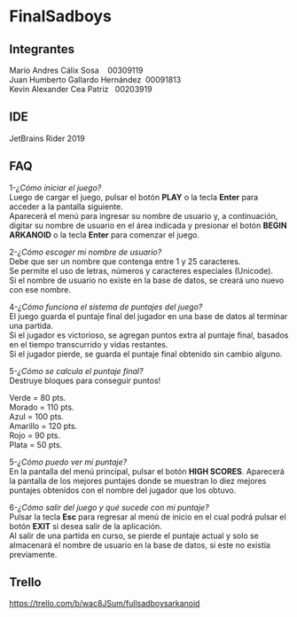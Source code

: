 # FinalSadboys

## Integrantes

Mario Andres Cálix Sosa &nbsp;&nbsp;&nbsp;00309119  
Juan Humberto Gallardo Hernández &nbsp;00091813  
Kevin Alexander Cea Patriz 	&nbsp;&nbsp;00203919

## IDE

JetBrains Rider 2019

## FAQ

1-*¿Cómo iniciar el juego?*  
Luego de cargar el juego, pulsar el botón **PLAY** o la tecla **Enter** para acceder a la pantalla siguiente.   
Aparecerá el menú para ingresar su nombre de usuario y, a continuación, digitar su nombre de usuario en el área indicada y presionar el botón **BEGIN ARKANOID** o la tecla **Enter** para comenzar el juego.

2-*¿Cómo escoger mi nombre de usuario?*  
Debe que ser un nombre que contenga entre 1 y 25 caracteres.  
Se permite el uso de letras, números y caracteres especiales (Unicode).  
Si el nombre de usuario no existe en la base de datos, se creará uno nuevo con ese nombre.

4-*¿Cómo funciona el sistema de puntajes del juego?*  
El juego guarda el puntaje final del jugador en una base de datos al terminar una partida.  
Si el jugador es victorioso, se agregan puntos extra al puntaje final, basados en el tiempo transcurrido y vidas restantes.   
Si el jugador pierde, se guarda el puntaje final obtenido sin cambio alguno.

5-*¿Cómo se calcula el puntaje final?*  
Destruye bloques para conseguir puntos!

Verde = 80 pts.  
Morado = 110 pts.  
Azul = 100 pts.  
Amarillo = 120 pts.  
Rojo = 90 pts.  
Plata = 50 pts.  

5-*¿Cómo puedo ver mi puntaje?*  
En la pantalla del menú principal, pulsar el botón **HIGH SCORES**. Aparecerá la pantalla de los mejores puntajes donde se muestran lo diez mejores puntajes obtenidos con el nombre del jugador que los obtuvo.

6-*¿Cómo salir del juego y qué sucede con mi puntaje?*  
Pulsar la tecla **Esc** para regresar al menú de inicio en el cual podrá pulsar el botón **EXIT** si desea salir de la aplicación.  
Al salir de una partida en curso, se pierde el puntaje actual y solo se almacenará el nombre de usuario en la base de datos, si este no existía previamente.

## Trello

https://trello.com/b/wac8JSum/fullsadboysarkanoid